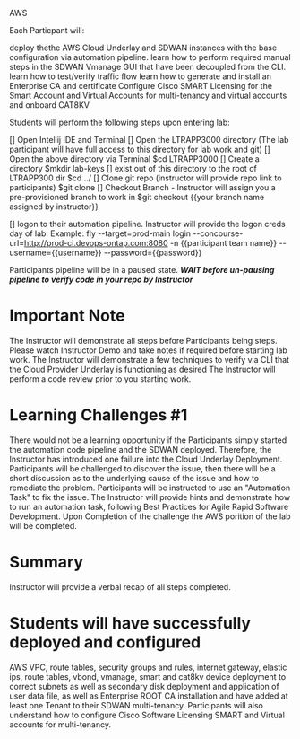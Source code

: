 AWS

Each Particpant will:

deploy thethe AWS Cloud Underlay and SDWAN instances with the base configuration via automation pipeline.
learn how to perform required manual steps in the SDWAN Vmanage GUI that have been decoupled from the CLI.
learn how to test/verify traffic flow 
learn how to generate and install an Enterprise CA and certificate
Configure Cisco SMART Licensing for the Smart Account and Virtual Accounts for multi-tenancy and virtual accounts and onboard CAT8KV



Students will perform the following steps upon entering lab:

[] Open Intellij IDE and Terminal
[] Open the LTRAPP3000 directory (The lab participant will have full access to this directory for lab work and git)
[] Open the above directory via Terminal
$cd LTRAPP3000
[] Create a directory
$mkdir lab-keys
[] exist out of this directory to the root of LTRAPP300 dir
$cd ../
[] Clone git repo (instructor will provide repo link to participants)
$git clone
[] Checkout Branch - Instructor will assign you a pre-provisioned branch to work in
$git checkout {{your branch name assigned by instructor}}

[] logon to their automation pipeline.
Instructor will provide the logon creds day of lab.
Example:
fly --target=prod-main login --concourse-url=http://prod-ci.devops-ontap.com:8080 -n {{participant team name}} --username={{username}} --password={{password}}

Participants pipeline will be in a paused state. 
*****WAIT before un-pausing pipeline to verify code in your repo by Instructor*****


Important Note
=============
The Instructor will demonstrate all  steps before Participants being steps. Please watch Instructor Demo and take notes if required before starting lab work.
The Instructor will demonstrate a few techniques to verify via CLI that the Cloud Provider Underlay is functioning as desired
The Instructor will perform a code review prior to you starting work.

Learning Challenges #1
=======================
There would not be a learning opportunity if the Participants simply started the automation code pipeline and the SDWAN deployed. 
Therefore, the Instructor has introduced one failure into the Cloud Underlay Deployment. 
Participants will be challenged to discover the issue, then there will be a short discussion as to the underlying cause of the issue and how to remediate the problem.
Participants will be instructed to use an "Automation Task" to fix the issue.
The Instructor will provide hints and demonstrate how to run an automation task, following Best Practices for Agile Rapid Software Development.
Upon Completion of the challenge the AWS porition of the lab will be completed.

Summary 
======
Instructor will provide a verbal recap of all steps completed.

Students will have successfully deployed and configured
=====

AWS VPC, route tables, security groups and rules, internet gateway, elastic ips, route tables, vbond, vmanage, smart and cat8kv device deployment to correct
subnets as well as secondary disk deployment and application of user data file, as well as Enterprise ROOT CA installation and have added at least one Tenant to their 
SDWAN multi-tenancy. Participants will also understand how to configure Cisco Software Licensing SMART and Virtual accounts for multi-tenancy.




